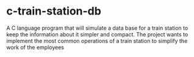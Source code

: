 # c-train-station-db
A C language program that will simulate a data base for a train station to keep the information about it simpler and compact. The project wants to implement the most common operations of a train station to simplify the work of the employees
